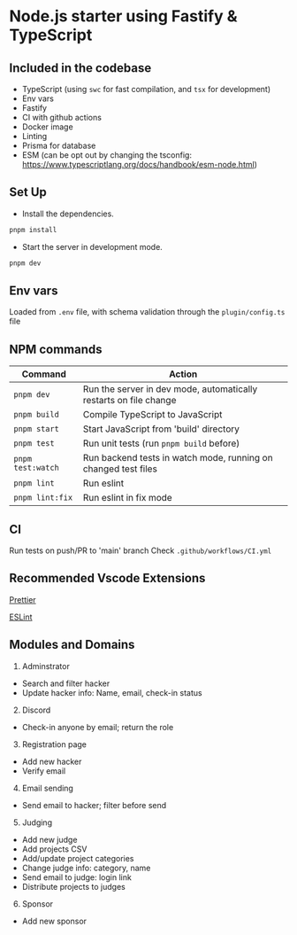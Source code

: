 # Node.js starter using Fastify & TypeScript

## Included in the codebase

- TypeScript (using `swc` for fast compilation, and `tsx` for development)
- Env vars
- Fastify
- CI with github actions
- Docker image
- Linting
- Prisma for database
- ESM (can be opt out by changing the tsconfig: https://www.typescriptlang.org/docs/handbook/esm-node.html)

## Set Up

- Install the dependencies.

```bash
pnpm install
```

- Start the server in development mode.

```bash
pnpm dev
```

## Env vars

Loaded from `.env` file, with schema validation through the `plugin/config.ts` file

## NPM commands

| Command           | Action                                                            |
| ----------------- | ----------------------------------------------------------------- |
| `pnpm dev`        | Run the server in dev mode, automatically restarts on file change |
| `pnpm build`      | Compile TypeScript to JavaScript                                  |
| `pnpm start`      | Start JavaScript from 'build' directory                           |
| `pnpm test`       | Run unit tests (run `pnpm build` before)                          |
| `pnpm test:watch` | Run backend tests in watch mode, running on changed test files    |
| `pnpm lint`       | Run eslint                                                        |
| `pnpm lint:fix`   | Run eslint in fix mode                                            |

## CI

Run tests on push/PR to 'main' branch
Check `.github/workflows/CI.yml`

## Recommended Vscode Extensions

[Prettier](https://marketplace.visualstudio.com/items?itemName=esbenp.prettier-vscode)

[ESLint](https://marketplace.visualstudio.com/items?itemName=dbaeumer.vscode-eslint)

## Modules and Domains

1. Adminstrator

- Search and filter hacker
- Update hacker info: Name, email, check-in status

2. Discord

- Check-in anyone by email; return the role

3. Registration page

- Add new hacker
- Verify email

4. Email sending

- Send email to hacker; filter before send

5. Judging

- Add new judge
- Add projects CSV
- Add/update project categories
- Change judge info: category, name
- Send email to judge: login link
- Distribute projects to judges

6. Sponsor

- Add new sponsor
